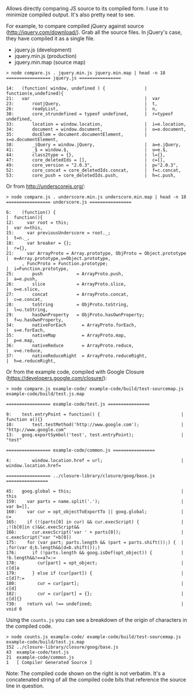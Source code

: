 Allows directly comparing JS source to its compiled form. I use it to minimize compiled output. It's also pretty neat to see.

For example, to compare compiled jQuery against source (http://jquery.com/download/). Grab all the source files. In jQuery's case, they have compiled it as a single file.
+   jquery.js (development)
+   jquery.min.js (production)
+   jquery.min.map (source map)

```text
> node compare.js . jquery.min.js jquery.min.map | head -n 18
================= jquery.js ================

14:   (function( window, undefined ) {               |  function(e,undefined){
21:   var                                            |  var
23:       rootjQuery,                                |  t,
26:       readyList,                                 |  n,
30:       core_strundefined = typeof undefined,      |  r=typeof undefined,
33:       location = window.location,                |  i=e.location,
34:       document = window.document,                |  o=e.document,
35:       docElem = document.documentElement,        |  s=o.documentElement,
38:       _jQuery = window.jQuery,                   |  a=e.jQuery,
41:       _$ = window.$,                             |  u=e.$,
44:       class2type = {},                           |  l={},
47:       core_deletedIds = [],                      |  c=[],
49:       core_version = "2.0.3",                    |  p="2.0.3",
52:       core_concat = core_deletedIds.concat,      |  f=c.concat,
53:       core_push = core_deletedIds.push,          |  h=c.push,
```

Or from http://underscorejs.org/:

```text
> node compare.js . underscore.min.js underscore.min.map | head -n 18
================= underscore.js ================

6:    (function() {                                                    |  function(){
12:     var root = this;                                               |  var n=this,
15:     var previousUnderscore = root._;                               |  t=n._,
18:     var breaker = {};                                              |  r={},
21:     var ArrayProto = Array.prototype, ObjProto = Object.prototype  |  e=Array.prototype,u=Object.prototype, 
      , FuncProto = Function.prototype;                                |  i=Function.prototype, 
25:       push             = ArrayProto.push,                          |  a=e.push,
26:       slice            = ArrayProto.slice,                         |  o=e.slice,
27:       concat           = ArrayProto.concat,                        |  c=e.concat,
28:       toString         = ObjProto.toString,                        |  l=u.toString,
29:       hasOwnProperty   = ObjProto.hasOwnProperty;                  |  f=u.hasOwnProperty,
34:       nativeForEach      = ArrayProto.forEach,                     |  s=e.forEach,
35:       nativeMap          = ArrayProto.map,                         |  p=e.map,
36:       nativeReduce       = ArrayProto.reduce,                      |  v=e.reduce,
37:       nativeReduceRight  = ArrayProto.reduceRight,                 |  h=e.reduceRight,
```

Or from the example code, compiled with Google Closure (https://developers.google.com/closure/):
```
> node compare.js example-code/ example-code/build/test-sourcemap.js example-code/build/test.js.map

================= example-code/test.js ================

9:    test.entryPoint = function() {                               |  function a(){}
10:       test.testMethod('http://www.google.com');                |  "http://www.google.com"
13:   goog.exportSymbol('test', test.entryPoint);                  |  "test"

================= example-code/common.js ================

4:        window.location.href = url;                              |  window.location.href=

================= ../closure-library/closure/goog/base.js ================

45:   goog.global = this;                                          |  this
159:    var parts = name.split('.');                               |  var b=[],
160:    var cur = opt_objectToExportTo || goog.global;             |  c=
165:    if (!(parts[0] in cur) && cur.execScript) {                |  ;!(b[0]in c)&&c.execScript&&
166:      cur.execScript('var ' + parts[0]);                       |  c.execScript("var "+b[0])
175:    for (var part; parts.length && (part = parts.shift());) {  |  ;for(var d;b.length&&(d=b.shift());)
176:      if (!parts.length && goog.isDef(opt_object)) {           |  !b.length&&!==a?=:=
178:        cur[part] = opt_object;                                |  c[d]a
179:      } else if (cur[part]) {                                  |  c[d]?:=
180:        cur = cur[part];                                       |  c[d]
182:        cur = cur[part] = {};                                  |  c[d]{}
730:    return val !== undefined;                                  |  void 0
```

Using the `counts.js` you can see a breakdown of the origin of characters in the compiled code.
```
> node counts.js example-code/ example-code/build/test-sourcemap.js example-code/build/test.js.map
152	../closure-library/closure/goog/base.js
43	example-code/test.js
21	example-code/common.js
1	[ Compiler Generated Source ]
```

Note: The compiled code shown on the right is not verbatim. It's a concatenated string of all the compiled code bits that reference the source line in question.
